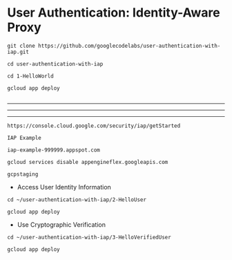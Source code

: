 # User Authentication: Identity-Aware Proxy


```
git clone https://github.com/googlecodelabs/user-authentication-with-iap.git

cd user-authentication-with-iap

cd 1-HelloWorld

gcloud app deploy


```

---
---
---

```
https://console.cloud.google.com/security/iap/getStarted
```

```
IAP Example
```

```
iap-example-999999.appspot.com
```


```
gcloud services disable appengineflex.googleapis.com
```



```
gcpstaging
```

- Access User Identity Information

```
cd ~/user-authentication-with-iap/2-HelloUser

gcloud app deploy

```

- Use Cryptographic Verification

```
cd ~/user-authentication-with-iap/3-HelloVerifiedUser

gcloud app deploy

```

